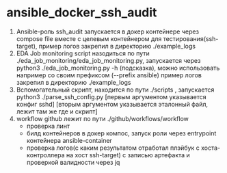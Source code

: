# ansible_docker_ssh_audit
1. Ansible-роль ssh_audit запускается в докер контейнере через compose file вместе с целевым контейнером для тестирования(ssh-target), пример логов закрепил в директорию ./example_logs
2. EDA Job monitoring script назодиться по пути ./eda_job_monitoring/eda_job_monitoring.py, запускается через python3 ./eda_job_monitoring.py -h (подсказка), можно использовать например со своим префиксом (--prefix ansible) пример логов закрепил в директорию ./example_logs
3. Вспомогательный скрипт, находится по пути ./scripts , запускается python3 ./parse_ssh_config.py [первым аргументом указывается конфиг sshd] [вторым аргументом указывается эталонный файл, лежит там же где и скрипт]
4. workflow github лежит по пути ./github/workflows/workflow
   - проверка линт
   - билд контейнеров в докер компос, запуск роли через entrypoint контейнера ansible-container
   - проверка логов(с каким результатом отработал плэйбук с хоста-контроллера на хост ssh-target) с записью артефакта и проверкой валидности через jq
